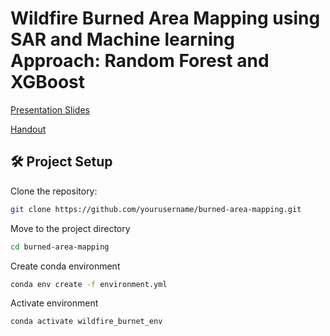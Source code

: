 # Wildfire Burned Area Mapping using SAR and Machine learning Approach: Random Forest and XGBoost

[Presentation Slides](https://drive.google.com/file/d/1YQ7ks8pf0-SPcX9wqhoU0GPQTIKpKZtt/view?usp=sharing)

[Handout](https://github.com/user-attachments/files/20343101/A1_Handout_Twayana.pdf)

## 🛠 Project Setup
   Clone the repository:
   ```bash
   git clone https://github.com/yourusername/burned-area-mapping.git
   ```
   
   Move to the project directory
   ```bash
   cd burned-area-mapping
   ```

   Create conda environment
   ```bash
   conda env create -f environment.yml
   ```
   Activate environment
   ```bash
   conda activate wildfire_burnet_env
   ```

   





